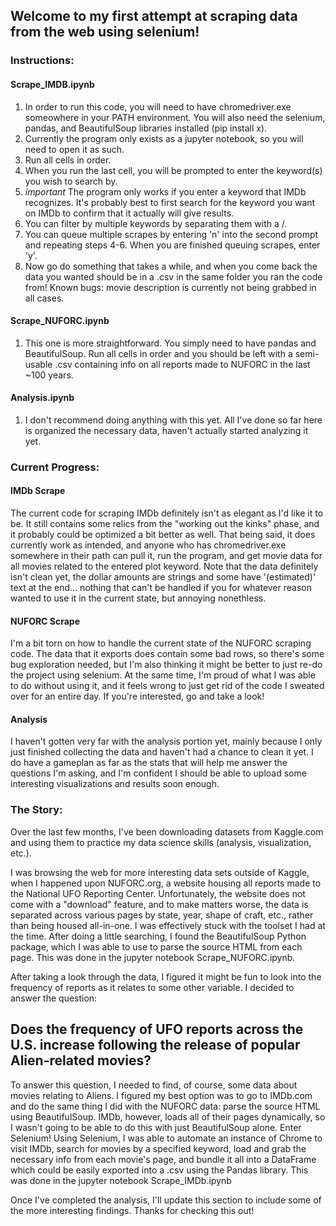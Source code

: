 ## Welcome to my first attempt at scraping data from the web using selenium!

### Instructions:
#### Scrape_IMDB.ipynb
  1. In order to run this code, you will need to have chromedriver.exe someowhere in your PATH environment. You will also need the selenium, pandas, and BeautifulSoup libraries installed (pip install x).
  2. Currently the program only exists as a jupyter notebook, so you will need to open it as such.
  3. Run all cells in order. 
  4. When you run the last cell, you will be prompted to enter the keyword(s) you wish to search by.
  5. *important* The program only works if you enter a keyword that IMDb recognizes.  It's probably best to first search for the keyword you want on IMDb to confirm that it actually will give results.
  6. You can filter by multiple keywords by separating them with a /.
  7. You can queue multiple scrapes by entering 'n' into the second prompt and repeating steps 4-6. When you are finished queuing scrapes, enter 'y'.
  8. Now go do something that takes a while, and when you come back the data you wanted should be in a .csv in the same folder you ran the code from!
Known bugs: movie description is currently not being grabbed in all cases.
 
#### Scrape_NUFORC.ipynb
  1. This one is more straightforward. You simply need to have pandas and BeautifulSoup.  Run all cells in order and you should be left with a semi-usable .csv containing info on all reports made to NUFORC in the last ~100 years.

#### Analysis.ipynb
  1. I don't recommend doing anything with this yet. All I've done so far here is organized the necessary data, haven't actually started analyzing it yet.

### Current Progress:

#### IMDb Scrape
The current code for scraping IMDb definitely isn't as elegant as I'd like it to be. It still contains some relics from the "working out the kinks" phase, and it probably could be optimized a bit better as well.  That being said, it does currently work as intended, and anyone who has chromedriver.exe somewhere in their path can pull it, run the program, and get movie data for all movies related to the entered plot keyword.  Note that the data definitely isn't clean yet, the dollar amounts are strings and some have '(estimated)' text at the end... nothing that can't be handled if you for whatever reason wanted to use it in the current state, but annoying nonethless.

#### NUFORC Scrape
I'm a bit torn on how to handle the current state of the NUFORC scraping code.  The data that it exports does contain some bad rows, so there's some bug exploration needed, but I'm also thinking it might be better to just re-do the project using selenium. At the same time, I'm proud of what I was able to do without using it, and it feels wrong to just get rid of the code I sweated over for an entire day.  If you're interested, go and take a look!

#### Analysis
I haven't gotten very far with the analysis portion yet, mainly because I only just finished collecting the data and haven't had a chance to clean it yet.  I do have a gameplan as far as the stats that will help me answer the questions I'm asking, and I'm confident I should be able to upload some interesting visualizations and results soon enough.

### The Story:

Over the last few months, I've been downloading datasets from Kaggle.com and using them to practice my data science skills (analysis, visualization, etc.).

I was browsing the web for more interesting data sets outside of Kaggle, when I happened upon NUFORC.org, a website housing all reports made to the National UFO Reporting Center. Unfortunately, the website does not come with a "download" feature, and to make matters worse, the data is separated across various pages by state, year, shape of craft, etc., rather than being housed all-in-one.  I was effectively stuck with the toolset I had at the time. After doing a little searching, I found the BeautifulSoup Python package, which I was able to use to parse the source HTML from each page.  This was done in the jupyter notebook Scrape_NUFORC.ipynb.

After taking a look through the data, I figured it might be fun to look into the frequency of reports as it relates to some other variable. I decided to answer the question:

## Does the frequency of UFO reports across the U.S. increase following the release of popular Alien-related movies?

To answer this question, I needed to find, of course, some data about movies relating to Aliens. I figured my best option was to go to IMDb.com and do the same thing I did with the NUFORC data: parse the source HTML using BeautifulSoup.  IMDb, however, loads all of their pages dynamically, so I wasn't going to be able to do this with just BeautifulSoup alone.  Enter Selenium! Using Selenium, I was able to automate an instance of Chrome to visit IMDb, search for movies by a specified keyword, load and grab the necessary info from each movie's page, and bundle it all into a DataFrame which could be easily exported into a .csv using the Pandas library.  This was done in the jupyter notebook Scrape_IMDb.ipynb

Once I've completed the analysis, I'll update this section to include some of the more interesting findings. Thanks for checking this out!
